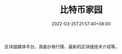 ﻿---
weight: 
title: "比特币家园"
description: "区块链媒体平台，涵盖价格行情、最新的区块链技术介绍等"
date: 2022-03-25T21:57:40+08:00
lastmod: 2022-03-25T16:45:40+08:00
draft: false
authors: ["Metabd"]
featuredImage: "bitebijiayuan.png"
link: ""
tags: ["元宇宙资讯","比特币家园"]
categories: ["navigation"]
navigation: ["元宇宙资讯"]
lightgallery: true
toc: true
pinned: false
recommend: false
recommend1: false
---
区块链媒体平台，涵盖价格行情、最新的区块链技术介绍等。

